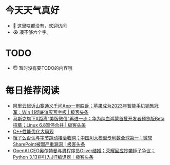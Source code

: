 # 今天天气真好
- 👋 这里啥都没有，[欢迎访问](https://zhangfeng-ola.github.io/)
- 😭 凑不够六个字。
<!---
- 👀 I’m interested in ...
- 🌱 I’m currently learning ...
- 💞️ I’m looking to collaborate on ...
- 📫 How to reach me ...
- 😇 I'm doing something ...

--->

# TODO 
- 😇 暂时没有要TODO的内容哦

<!---
zhangfeng-ola/zhangfeng-ola is a ✨ special ✨ repository because its `README.md` (this file) appears on your GitHub profile.
You can click the Preview link to take a look at your changes.
--->

# 每日推荐阅读
<!-- BLOG-POST-LIST:START -->
- [阿里云起诉山寨通义千问App一审胜诉；苹果成为2023年智能手机销售冠军；Win 11彻底消灭写字板 | 极客头条](https://blog.csdn.net/weixin_39786569/article/details/135641802)
- [马斯克旗下X距离“美版微信”再进一步；华为纯血鸿蒙首批开发者预览版Beta招募；Linux 6.8暂停合并 | 极客头条](https://blog.csdn.net/weixin_39786569/article/details/135617486)
- [C++性能优化大局观](https://blog.csdn.net/weixin_39786569/article/details/135607187)
- [饿了么否认与字节跳动接洽收购；中国AI大模型专利数全球第一；微软SharePoint被曝严重漏洞 | 极客头条](https://blog.csdn.net/weixin_39786569/article/details/135606926)
- [OpenAI CEO奥尔特曼与男程序员Oliver结婚；荣耀回应抄袭锤子争议；Python 3.13将引入JIT编译器｜极客头条](https://blog.csdn.net/weixin_39786569/article/details/135544313)
<!-- BLOG-POST-LIST:END -->


